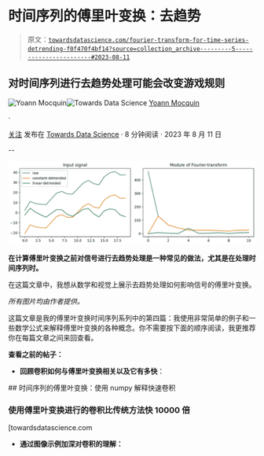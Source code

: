# 时间序列的傅里叶变换：去趋势

> 原文：[`towardsdatascience.com/fourier-transform-for-time-series-detrending-f0f470f4bf14?source=collection_archive---------5-----------------------#2023-08-11`](https://towardsdatascience.com/fourier-transform-for-time-series-detrending-f0f470f4bf14?source=collection_archive---------5-----------------------#2023-08-11)

## 对时间序列进行去趋势处理可能会改变游戏规则

[](https://mocquin.medium.com/?source=post_page-----f0f470f4bf14--------------------------------)![Yoann Mocquin](https://mocquin.medium.com/?source=post_page-----f0f470f4bf14--------------------------------)[](https://towardsdatascience.com/?source=post_page-----f0f470f4bf14--------------------------------)![Towards Data Science](https://towardsdatascience.com/?source=post_page-----f0f470f4bf14--------------------------------) [Yoann Mocquin](https://mocquin.medium.com/?source=post_page-----f0f470f4bf14--------------------------------)

·

[关注](https://medium.com/m/signin?actionUrl=https%3A%2F%2Fmedium.com%2F_%2Fsubscribe%2Fuser%2F173731d06320&operation=register&redirect=https%3A%2F%2Ftowardsdatascience.com%2Ffourier-transform-for-time-series-detrending-f0f470f4bf14&user=Yoann+Mocquin&userId=173731d06320&source=post_page-173731d06320----f0f470f4bf14---------------------post_header-----------) 发布在 [Towards Data Science](https://towardsdatascience.com/?source=post_page-----f0f470f4bf14--------------------------------) · 8 分钟阅读 · 2023 年 8 月 11 日 [](https://medium.com/m/signin?actionUrl=https%3A%2F%2Fmedium.com%2F_%2Fvote%2Ftowards-data-science%2Ff0f470f4bf14&operation=register&redirect=https%3A%2F%2Ftowardsdatascience.com%2Ffourier-transform-for-time-series-detrending-f0f470f4bf14&user=Yoann+Mocquin&userId=173731d06320&source=-----f0f470f4bf14---------------------clap_footer-----------)

--

[](https://medium.com/m/signin?actionUrl=https%3A%2F%2Fmedium.com%2F_%2Fbookmark%2Fp%2Ff0f470f4bf14&operation=register&redirect=https%3A%2F%2Ftowardsdatascience.com%2Ffourier-transform-for-time-series-detrending-f0f470f4bf14&source=-----f0f470f4bf14---------------------bookmark_footer-----------)![](img/b2c3572ce97230dc0947212f27958abf.png)

**在计算傅里叶变换之前对信号进行去趋势处理是一种常见的做法，尤其是在处理时间序列时。**

在这篇文章中，我想从数学和视觉上展示去趋势处理如何影响信号的傅里叶变换。

*所有图片均由作者提供。*

这篇文章是我的傅里叶变换时间序列系列中的第四篇：我使用非常简单的例子和一些数学公式来解释傅里叶变换的各种概念。你不需要按下面的顺序阅读，我更推荐你在每篇文章之间来回查看。

**查看之前的帖子：**

+   **回顾卷积如何与傅里叶变换相关以及它有多快**：

[](/fourier-transform-for-time-series-fast-convolution-explained-with-numpy-5a16834a2b99?source=post_page-----f0f470f4bf14--------------------------------) ## 时间序列的傅里叶变换：使用 numpy 解释快速卷积

### 使用傅里叶变换进行的卷积比传统方法快 10000 倍

[towardsdatascience.com

+   **通过图像示例加深对卷积的理解：**
